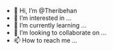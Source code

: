 - 👋 Hi, I’m @Theribehan
- 👀 I’m interested in ...
- 🌱 I’m currently learning ...
- 💞️ I’m looking to collaborate on ...
- 📫 How to reach me ...

<!---
Theribehan/Theribehan is a ✨ special ✨ repository because its `README.md` (this file) appears on your GitHub profile.
You can click the Preview link to take a look at your changes.
--->
